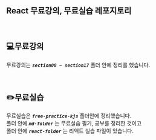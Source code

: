 ## React 무료강의, 무료실습 레포지토리

<br/>

## **💻무료강의**
  무료강의는 ***`section00 ~ section17`*** 폴더 안에 정리를 했습니다.

<br/>

## **✏️무료실습**
  무료실습은 ***`free-practice-kjs`*** 폴더안에 정리했습니다. <br/>
  폴더 안에 ***`md-folder`*** 는 무료실습 필기, 공부를 정리한 것이고 <br/>
  폴더 안에 ***`react-folder`*** 는 리액트 실습 파일이 있습니다.
